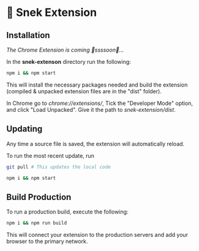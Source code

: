 # :snake: Snek Extension

## Installation

_The Chrome Extension is coming 🐍ssssoon🐍..._

In the **snek-extenson** directory run the following:

```bash
npm i && npm start
```

This will install the necessary packages needed and build the extension (compiled & unpacked extension files are in the "dist" folder).

In Chrome go to _chrome://extensions/_, Tick the "Developer Mode" option, and click "Load Unpacked". Give it the
path to _snek-extension/dist_.

## Updating

Any time a source file is saved, the extension will automatically reload.

To run the most recent update, run

```bash
git pull # This updates the local code

npm i && npm start
```

## Build Production

To run a production build, execute the following:

```bash
npm i && npm run build
```

This will connect your extension to the production servers and add your
browser to the primary network.
